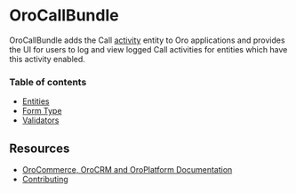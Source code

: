 # OroCallBundle

OroCallBundle adds the Call [activity](https://github.com/oroinc/platform/tree/master/src/Oro/Bundle/ActivityBundle) entity to Oro applications and provides the UI for users to log and view logged Call activities for entities which have this activity enabled.

### Table of contents

* [Entities](./Resources/doc/reference/entities.md)
* [Form Type](./Resources/doc/reference/form_type.md)
* [Validators](./Resources/doc/reference/validators.md)

Resources
---------

  * [OroCommerce, OroCRM and OroPlatform Documentation](https://doc.oroinc.com)
  * [Contributing](https://doc.oroinc.com/community/contribute/)
